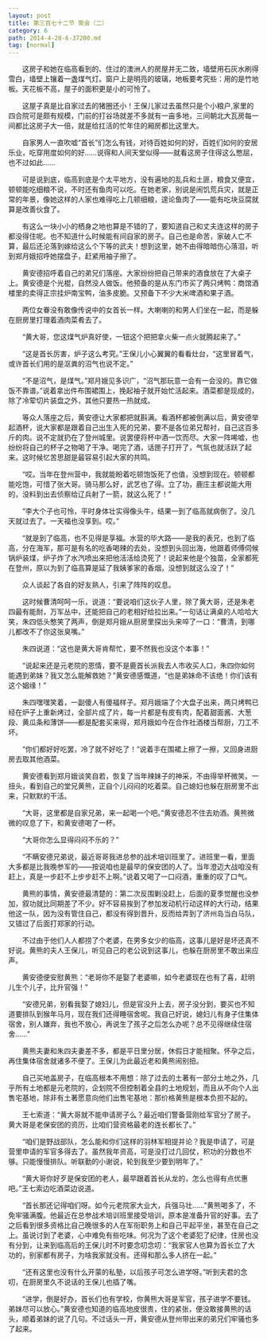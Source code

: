 ```yaml
---
layout: post
title: 第三百七十二节 聚会（二）
category: 6
path: 2014-4-20-6-37200.md
tag: [normal]
---
```


　　这房子和她在临高看到的、住过的澳洲人的房屋并无二致，墙壁用石灰水刷得雪白，墙壁上镶着一盏煤气灯。窗户上是明亮的玻璃，地板要考究些：用的是竹地板。天花板不高，屋子的面积更是小的可怜了。

　　这屋子真是比自家过去的猪圈还小！王保儿家过去虽然只是个小粮户,家里的四合院可是颇有规模，门前的打谷场就差不多就有一亩多地，三间朝北大瓦房每一间都比这房子大一倍，就是给扛活的忙年住的厢房都比这里大。

　　自家男人一直吹嘘“首长”们怎么有钱，对待百姓如何的好，百姓们如何的安居乐业，吃穿用度如何的好……说得和人间天堂似得——就看这房子住得这么憋屈，也不过如此……

　　可是说到底，临高到底是个太平地方，没有遍地的乱兵和土匪，粮食又便宜，顿顿能吃细粮不说，不时还有鱼肉可以吃。在她老家，别说是闹饥荒兵灾，就是正常的年景，像她这样的人家也难得吃上几顿细粮，遑论鱼肉了——能有吃块豆腐就算是改善伙食了。

　　有这么一块小小的栖身之地也算是不错的了，要知道自己和丈夫连这样的房子都没得住呢。也不知道什么时候能有间自家的房子。自己也是命苦，家破人亡不算，最后还沦落到嫁给这么个下等的武夫！想到这里，她不由得暗暗伤心落泪，听到郑月娥招呼她摆盘子，赶紧用袖子擦了。

　　黄安德招呼着自己的弟兄们落座。大家纷纷把自己带来的酒食放在了大桌子上。黄安德是个光棍，自然没人做饭。他预备的是从东门市买了两只烤鸭：商馆酒楼里的卖得正宗挂炉南宝鸭，油多皮脆。又预备下不少大米啤酒和果子酒。

　　两位女眷没有敢像传说中的女首长一样。大喇喇的和男人们坐在一起，而是躲在厨房里打理着酒肉菜肴去了。

　　“黄大哥，您这煤气炉真好使，一钮这个把把拿火柴一点火就腾起来了。”

　　“这是首长厉害，炉子这么考究。”王保儿小心翼翼的看看灶台，“这里冒着气，或许首长们用的是沤粪的沼气也说不定。”

　　“不是沼气，是煤气。”郑月娥见多识广，“沼气那玩意一会有一会没的。靠它做饭不靠谱。”说着拿出件布围裙围上，挽起袖子就开始忙活起来。酒菜都是现成的，除了冷荤切片装盘之外，其他只要热一热就成。

　　等众人落座之后，黄安德让大家都把就斟满。看酒杯都被倒满以后，黄安德举起酒杯，说大家都是跟着自己出生入死的兄弟，要不是各位弟兄帮衬，自己这百多斤的肉。说不定就扔在了登州城里。说罢便将杯中酒一饮而尽。大家一阵唏嘘，也纷纷将自己的杯子之物喝了干净。喝完了酒，话匣子打开了，气氛也就活跃了起来。这时候忆苦思甜是最容易引起大家的共鸣。

　　“哎。当年在登州营中，我就能盼着吃顿饱饭死了也值，没想到现在。顿顿都能吃饱，可惜了张大哥。骑马那么好，武艺也了得。立了功，鹿庄主都说能大用的，没料到出去侦察给辽兵射了一箭，就这么死了！”

　　“李大个子也可怜，平时身体壮实得像头牛，结果一到了临高就病倒了。没几天就过去了。一天福也没享到。哎。”

　　“就是到了临高，也不见得是享福。水营的毕大路——是我的表兄，也到了临高，分在海军，那可是有名的吃香喝辣的去处，没想到头回出海，他跟着师傅伺候锅炉装煤，炉子炸了水汽喷出来把他活活给烫死了！说起来他是个独苗，全家都死在登州，原以为到了临高算是延了我姨爹家的香烟，没想到就这么没了！”

　　众人谈起了各自的好友熟人，引来了阵阵的叹息。

　　这时候曹清呵呵一乐，说道：“要说咱们这伙子人里，除了黄大哥，还是朱老四最有能耐，万军丛中，还能把自己的老相好给拉出来。”一句话让满桌的人哈哈大笑，朱四低头憨笑了两声，倒是郑月娥从厨房里探出头来啐了一口：“曹清，到哪儿都改不了你这张臭嘴。”

　　朱四说道：“这也是黄大哥肯帮忙，要不然我也没这个本事！”

　　“说起来还是元老院的恩情，要不是鹿首长派我去人市收买人口，朱四你如何能遇到弟妹？我又怎么能解救她？”黄安德感慨道，“也是弟妹命不该绝！你们该有这个姻缘！”

　　朱四嘿嘿笑着，一副傻人有傻福样子。郑月娥端了个大盘子出来，两只烤鸭已经在炉子上重新烤过，全部片成了片，每一片都是有皮有肉，配着甜面酱、大葱段、黄瓜条和薄饼——都是配套买来得，郑月娥如今在合作社酒楼当帮厨，刀工不坏。

　　“你们都好好吃罢，冷了就不好吃了！”说着手在围裙上擦了一擦，又回身进厨房去取其他酒菜。

　　黄安德看到郑月娥谈笑自若，恢复了当年辣妹子的神采，不由得举杯微笑。一扭头，看到自己的堂兄黄熊，正自个儿闷闷的吃着菜。自己媳妇也躲在厨房里不出来，只默默的干活。

　　“大哥，这里都是自家兄弟，来一起喝一个吧。”黄安德忍不住去劝酒。黄熊微微的叹息了下，和黄安德喝了一杯。

　　“大哥你怎么显得闷闷不乐的？”

　　“不瞒安德兄弟说，最近哥哥我进总参的战术培训班里了。进班里一看，里面大多都是比我晚参军的——按说咱也是最早的保安团的人了。当年澄迈大战咱没有赶上，真是一步赶不上步步赶不上啊。”说着又喝了一口闷酒，重重的叹了口气。

　　黄熊的事情，黄安德最清楚的：第二次反围剿没赶上，后面的夏季觉醒也没参加，叙功就比同期差了不少。好不容易挨到了参加发动机行动这样的大行动，结果他这一队，因为没有管住自己，都没有得到晋升，反而给弄到了济州岛当白马队，又错过了后面打郑家的行动。

　　不过由于他们人人都捞了个老婆，在男多女少的临高，这事儿是好是坏还真不好说。黄熊的夫人王保儿，听见自己的老公说到这事儿，也躲在厨房里不敢出来应声。

　　黄安德便安慰黄熊：“老哥你不是娶了老婆嘛，如今老婆现在也有了喜，赶明儿生个儿子，比升官强！”

　　“安德兄弟，别看我娶了媳妇儿，但是官没升上去，房子没分到，要买也不知道要排队到猴年马月，现在我们还得睡宿舍呢。我自己好说，媳妇儿有身子住集体宿舍，别人嫌弃，我也不放心，再说生了孩子之后怎么办呢？总不见得继续住宿舍……”

　　黄熊夫妻和朱四夫妻差不多，都是平日里分居，休假日才能相聚。怀孕之后，再住集体宿舍就诸多不便了。王保儿为此最近老和黄熊闹别扭。

　　自己买地盖房子，在临高根本不用想：除了过去的土著有一部分土地之外，几乎所有土地都是元老院的，企划院不但控制着全县的土地规划，而且从不向个人出售宅基地，除非有土著愿意向他们出售宅基地：那价格黄熊是根本负担不起的。

　　王七索道：“黄大哥就不能申请房子么？最近咱们警备营刚给军官分了房子。黄大哥是老保安团的资历，比咱们营资格最老的连长都长了。”

　　“咱们是野战部队，怎么能和你们这样的羽林军相提并论？我是申请了，可是营里申请的军官多得去了。虽然我年资高，可是没打过几回仗，积功的分数也不够。只能慢慢排队。听联勤的小谢说，轮到我至少要到明年了。”

　　“黄大哥你好歹是保安团的老人，最早跟着首长从龙的，怎么也得有点优惠吧。”王七索边吃酒菜边说道。

　　“首长那还记得咱们呀。如今元老院家大业大，兵强马壮……”黄熊喝多了，不免牢骚满腹。他最近在总参战术培训班里接受培训，原本是准备升官的好事。去了之后看到很多资格比自己晚很多的人在军衔职务上和自己平起平坐，甚至在自己之上。虽说讨到了老婆，心中难免有些吃味。何况为了这个老婆犯了纪律，住房也没有分到，让来到临高后的王保儿时不时要念叨念叨：“我家官人也算为首长立了大功的，别家都有房子，为啥我家就没有。还得和那么多人挤在一起。”

　　“还有这里也没有什么开蒙的私塾，以后孩子可怎么进学呀。”听到夫君的念叨，在厨房里久不说话的王保儿也插了嘴。

　　“进学，倒是好办，首长们也有学校，你黄熊大哥是军官，孩子进学不要钱。弟妹尽可以放心。”黄安德也知道的临高地皮很贵，住的紧张，便没敢接黄熊的话头，顺着弟妹的说了几句。不过话头一开，黄安德从登州带出来的弟兄们牢骚也多了起来。

